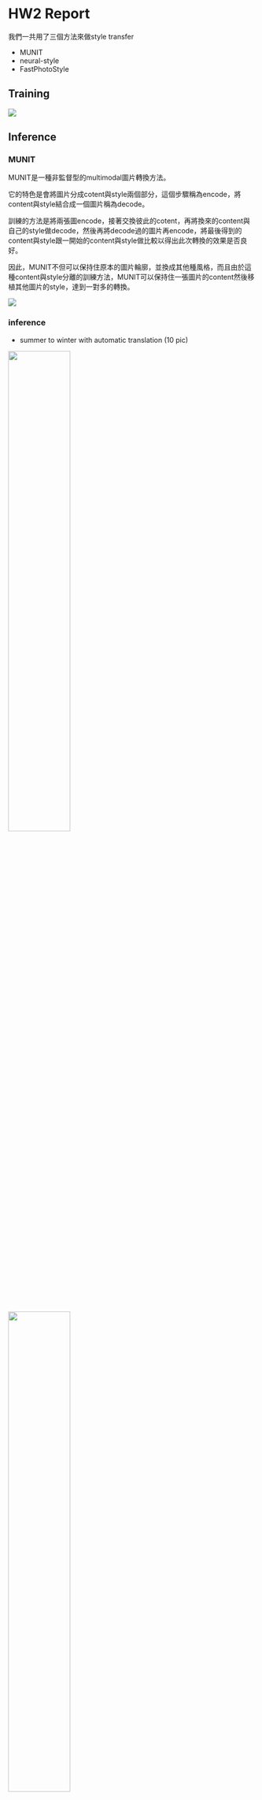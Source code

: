 # HW2 Report
我們一共用了三個方法來做style transfer
- MUNIT
- neural-style
- FastPhotoStyle
## Training
![](https://i.imgur.com/fOoFXnv.jpg)
## Inference
### MUNIT
MUNIT是一種非監督型的multimodal圖片轉換方法。

它的特色是會將圖片分成cotent與style兩個部分，這個步驟稱為encode，將content與style結合成一個圖片稱為decode。

訓練的方法是將兩張圖encode，接著交換彼此的cotent，再將換來的content與自己的style做decode，然後再將decode過的圖片再encode，將最後得到的content與style跟一開始的content與style做比較以得出此次轉換的效果是否良好。

因此，MUNIT不但可以保持住原本的圖片輪廓，並換成其他種風格，而且由於這種content與style分離的訓練方法，MUNIT可以保持住一張圖片的content然後移植其他圖片的style，達到一對多的轉換。

![](https://i.imgur.com/hm0XdjL.jpg)

### inference
- summer to  winter with automatic translation (10 pic)

<img src="https://i.imgur.com/w9QUCsQ.jpg" width="50%"> <img src="https://i.imgur.com/PUzhkAQ.gif" width="50%">

- summer to monet style winter
![](https://i.imgur.com/KSDCHWr.jpg)
- summer to winter
![](https://i.imgur.com/MBpJO2V.jpg)

## Compare with other methods

### neural-style
neural-style 主要是以CNN的方式進行Style Transfer。
neural-style主要分成兩個部分，一個是負責辨識出content，另一個則是負責辨識出style。Content部分的CNN是由許多層layer所組成，而每個layer裡面有許多不同的filter，而被經過filter過的image就被當成是"features".
而style所提取的方式所提取的方式則是計算不同layer之間的filter response的相關性。藉由不同層級的特徵相關性，我們可以得到輸入圖片的multi-scale representation，而裡面包含了texture的訊息。

neural-style架構圖：
![](https://i.imgur.com/SXjdZOw.png)
#### inference
- summer to monet style winter
![](https://i.imgur.com/iIill4W.jpg)
- summer to winter
![](https://i.imgur.com/RN2la2U.jpg)
neural style 將photorealistic的相片轉成artistic的效果非常好。但是在photorealistic轉成photorealistic的轉換上就沒有那麼好。可以看到下面幾張圖都會有明顯的錯誤在背景上。

### FastPhotoStyle
FastPhotoStyle主要base on neural-style的VGG-19network，但nerual style在pooling layer的作用下，會將細微的特徵模糊，導致在風格轉換上，會造成不自然的結果。因此，FastPhotoStyle在network中，加入pooling mask，並在後續的reconstruction中，藉由前面pooling mask的資訊做unpooling，幫助圖片在轉換的過程中，可以保留content較細微的部分。
除此之外，FastPhotoStyle在得到經PhotoWCT後的圖片，會再根據圖片的特性做Matting Affinity，以幫助圖片在視覺上更加自然。

FastPhotoStyle架構圖：

![](https://i.imgur.com/GAkh9Yc.png)

![](https://i.imgur.com/iBWcotz.png)
#### inference
- summer to monet style winter
![](https://i.imgur.com/XMZ0K3g.jpg)
- summer to winter
![](https://i.imgur.com/qdTAZZc.jpg)
### Conlusion
![](https://i.imgur.com/NQDtpyS.png)
- MUNIT
在各種風格的轉換效果均不錯，但是在細節上會有些模糊。
Training速度慢，使用Nvidia Tesla P100要train五到六天。
Inference速度快，幾秒內即可完成。
- nerual-style
在Artistic上轉換的效果最好，但是真實照片上的效果很差。
Inference速度偏慢。
- FastPhotoStyle
效果有點像在原圖上加了一層濾鏡，但是原圖的空間資訊保留的不錯。
Inference速度快，幾秒內即可完成。
